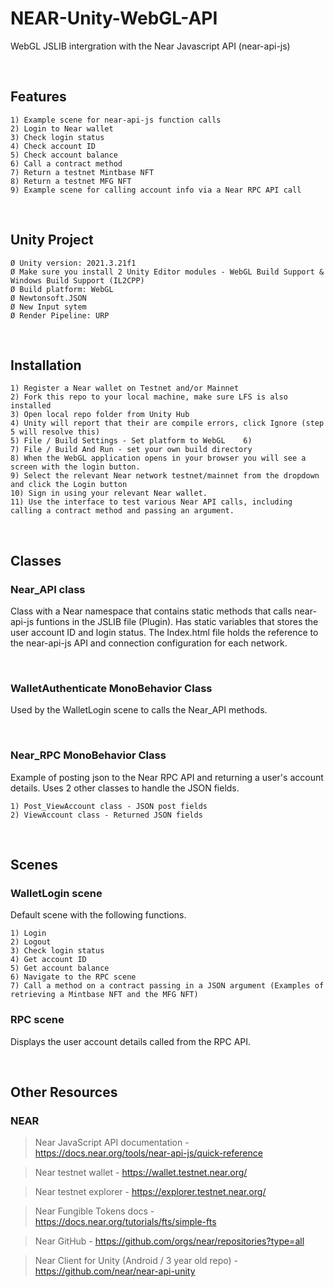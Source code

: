 # NEAR-Unity-WebGL-API
WebGL JSLIB intergration with the Near Javascript API (near-api-js)

<p>&nbsp;</p>

## Features

    1) Example scene for near-api-js function calls
    2) Login to Near wallet
    3) Check login status
    4) Check account ID
    5) Check account balance
    6) Call a contract method
    7) Return a testnet Mintbase NFT
    8) Return a testnet MFG NFT
    9) Example scene for calling account info via a Near RPC API call

<p>&nbsp;</p>

## Unity Project 

	Ø Unity version: 2021.3.21f1
	Ø Make sure you install 2 Unity Editor modules - WebGL Build Support & Windows Build Support (IL2CPP)
	Ø Build platform: WebGL
	Ø Newtonsoft.JSON
	Ø New Input sytem
	Ø Render Pipeline: URP

<p>&nbsp;</p>

## Installation


	1) Register a Near wallet on Testnet and/or Mainnet
	2) Fork this repo to your local machine, make sure LFS is also installed
	3) Open local repo folder from Unity Hub
	4) Unity will report that their are compile errors, click Ignore (step 5 will resolve this)
	5) File / Build Settings - Set platform to WebGL	6) 
	7) File / Build And Run - set your own build directory
	8) When the WebGL application opens in your browser you will see a screen with the login button.
	9) Select the relevant Near network testnet/mainnet from the dropdown and click the Login button
	10) Sign in using your relevant Near wallet.
	11) Use the interface to test various Near API calls, including calling a contract method and passing an argument. 


<p>&nbsp;</p>


## Classes

### Near_API class 
Class with a Near namespace that contains static methods that calls near-api-js funtions in the JSLIB file (Plugin). Has static variables that stores the user account ID and login status. The Index.html file holds the reference to the near-api-js API and connection configuration for each network.

<p>&nbsp;</p>

### WalletAuthenticate MonoBehavior Class
Used by the WalletLogin scene to calls the Near_API methods.

<p>&nbsp;</p>

### Near_RPC MonoBehavior Class
Example of posting json to the Near RPC API and returning a user's account details. Uses 2 other classes to handle the JSON fields.

	1) Post_ViewAccount class - JSON post fields
	2) ViewAccount class - Returned JSON fields
 
<p>&nbsp;</p>

## Scenes

### WalletLogin scene

Default scene with the following functions.

	1) Login
	2) Logout
	3) Check login status
	4) Get account ID
	5) Get account balance
	6) Navigate to the RPC scene
	7) Call a method on a contract passing in a JSON argument (Examples of retrieving a Mintbase NFT and the MFG NFT)


### RPC scene

Displays the user account details called from the RPC API.

<p>&nbsp;</p>

## Other Resources

### NEAR
> Near JavaScript API documentation - https://docs.near.org/tools/near-api-js/quick-reference

> Near testnet wallet - https://wallet.testnet.near.org/

> Near testnet explorer - https://explorer.testnet.near.org/

> Near Fungible Tokens docs - https://docs.near.org/tutorials/fts/simple-fts

> Near GitHub - https://github.com/orgs/near/repositories?type=all

> Near Client for Unity (Android / 3 year old repo) - https://github.com/near/near-api-unity
